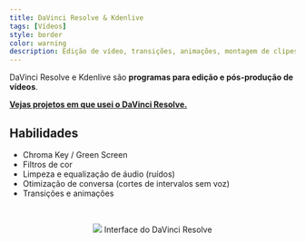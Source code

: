 ```yaml
---
title: DaVinci Resolve & Kdenlive
tags: [Vídeos]
style: border
color: warning
description: Edição de vídeo, transições, animações, montagem de clipes, textos em vídeo.
---
```


DaVinci Resolve e Kdenlive são **programas para edição e pós-produção de vídeos**.

[**Vejas projetos em que usei o DaVinci Resolve.**]()

## Habilidades

* Chroma Key / Green Screen
* Filtros de cor
* Limpeza e equalização de áudio (ruídos)
* Otimização de conversa (cortes de intervalos sem voz)
* Transições e animações

<br>

<p align="center">
<img src="https://images.blackmagicdesign.com/images/products/davinciresolve/edit/responsive-en-md.jpg">
Interface do DaVinci Resolve
</p>


